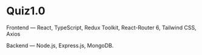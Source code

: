 # Quiz1.0 

Frontend — React, TypeScript, Redux Toolkit, React-Router 6, Tailwind CSS, Axios


Backend — Node.js, Express.js, MongoDB.
